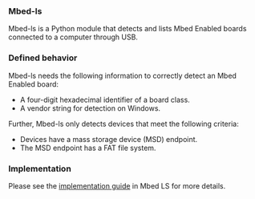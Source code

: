 ### Mbed-ls

Mbed-ls is a Python module that detects and lists Mbed Enabled boards connected to a computer through USB.

### Defined behavior

Mbed-ls needs the following information to correctly detect an Mbed Enabled board:

 - A four-digit hexadecimal identifier of a board class.
 - A vendor string for detection on Windows.

Further, Mbed-ls only detects devices that meet the following criteria:

 - Devices have a mass storage device (MSD) endpoint.
 - The MSD endpoint has a FAT file system.

### Implementation

Please see the [implementation guide](https://github.com/ARMmbed/mbed-os-tools/tree/master/packages/mbed-ls#adding-platform-support) in Mbed LS for more details.
